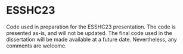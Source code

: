 # ESSHC23
Code used in preparation for the ESSHC23 presentation. The code is presented as-is, and will not be updated. The final code used in the dissertation will be made available at a future date. Nevertheless, any comments are welcome.
